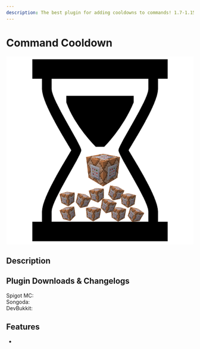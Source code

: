 ```yaml
---
description: The best plugin for adding cooldowns to commands! 1.7-1.15 support!
---
```


# Command Cooldown

![](../.gitbook/assets/commandcooldown.png)



## Description

  


## Plugin Downloads & Changelogs

Spigot MC:   
Songoda:   
DevBukkit: 



## Features

* 
